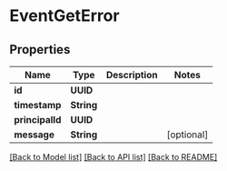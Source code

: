 # EventGetError

## Properties
Name | Type | Description | Notes
------------ | ------------- | ------------- | -------------
**id** | **UUID** |  | 
**timestamp** | **String** |  | 
**principalId** | **UUID** |  | 
**message** | **String** |  | [optional] 

[[Back to Model list]](../README.md#documentation-for-models) [[Back to API list]](../README.md#documentation-for-api-endpoints) [[Back to README]](../README.md)


